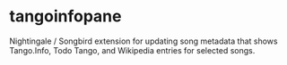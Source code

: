 tangoinfopane
=============

Nightingale / Songbird  extension for updating song metadata that shows Tango.Info, Todo Tango, and Wikipedia entries for selected songs.
